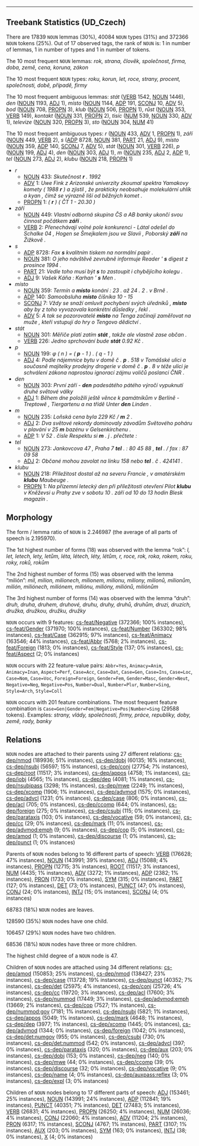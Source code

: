 

--------------------------------------------------------------------------------

## Treebank Statistics (UD_Czech)

There are 17839 `NOUN` lemmas (30%), 40084 `NOUN` types (31%) and 372366 `NOUN` tokens (25%).
Out of 17 observed tags, the rank of `NOUN` is: 1 in number of lemmas, 1 in number of types and 1 in number of tokens.

The 10 most frequent `NOUN` lemmas: _rok, strana, člověk, společnost, firma, doba, země, cena, koruna, zákon_

The 10 most frequent `NOUN` types:  _roku, korun, let, roce, strany, procent, společnosti, době, případě, firmy_

The 10 most frequent ambiguous lemmas: _stát_ ([VERB]() 1542, [NOUN]() 1446), _den_ ([NOUN]() 1193, [ADJ]() 1), _místo_ ([NOUN]() 1144, [ADP]() 191, [SCONJ]() 10, [ADV]() 5), _bod_ ([NOUN]() 708, [PROPN]() 3), _klub_ ([NOUN]() 506, [PROPN]() 1), _růst_ ([NOUN]() 353, [VERB]() 149), _kontakt_ ([NOUN]() 331, [PROPN]() 2), _tisíc_ ([NUM]() 539, [NOUN]() 330, [ADV]() 1), _televize_ ([NOUN]() 320, [PROPN]() 3), _sto_ ([NOUN]() 304, [NUM]() 41)

The 10 most frequent ambiguous types:  _r_ ([NOUN]() 433, [ADV]() 1, [PROPN]() 1), _září_ ([NOUN]() 449, [VERB]() 2), _s_ ([ADP]() 8728, [NOUN]() 381, [PART]() 21, [ADJ]() 9), _místo_ ([NOUN]() 359, [ADP]() 140, [SCONJ]() 7, [ADV]() 5), _stát_ ([NOUN]() 301, [VERB]() 226), _p_ ([NOUN]() 199, [ADJ]() 4), _den_ ([NOUN]() 303, [ADJ]() 1), _m_ ([NOUN]() 235, [ADJ]() 2, [ADP]() 1), _tel_ ([NOUN]() 273, [ADJ]() 2), _klubu_ ([NOUN]() 218, [PROPN]() 1)


* _r_
  * [NOUN]() 433: _Skutečnost <b>r</b> . 1992_
  * [ADV]() 1: _Uwe Fink z Arizonské univerzity zkoumal spektra Yamakovy komety ( 1988 <b>r</b> ) a zjistil , že prakticky neobsahuje molekulární uhlík a kyan , čímž se výrazně liší od běžných komet ._
  * [PROPN]() 1: _( <b>r</b> ) ( ČT 1 - 20.30 )_
* _září_
  * [NOUN]() 449: _Vlastní odborná skupina ČS a AB banky ukončí svou činnost počátkem <b>září</b> ._
  * [VERB]() 2: _Přenechávají volné pole konkurenci - Látal odešel do Schalke 04 , Hogen se Šmejkalem jsou ve Slavii , Poborský <b>září</b> na Žižkově ._
* _s_
  * [ADP]() 8728: _Fax <b>s</b> kvalitním tiskem na normální papír ._
  * [NOUN]() 381: _O jeho návštěvě zevrubně informuje Reader ' <b>s</b> digest z prosince 1994 ._
  * [PART]() 21: _Vedle toho musí být <b>s</b> to zastoupit i chybějícího kolegu ._
  * [ADJ]() 9: _Vašek Káňa : Karhan ' <b>s</b> Men ._
* _místo_
  * [NOUN]() 359: _Termín a <b>místo</b> konání : 23 . až 24 . 2 . v Brně ._
  * [ADP]() 140: _Samoobsluha <b>místo</b> číšníka 10 - 15_
  * [SCONJ]() 7: _Vždy se snaží omluvit pochybení svých úředníků , <b>místo</b> aby by z toho vyvozovala konkrétní důsledky , řekl ._
  * [ADV]() 5: _A tak se pozorovatelé <b>místo</b> na Tenga začínají zaměřovat na muže , kteří vstupují do hry o Tengovo dědictví ._
* _stát_
  * [NOUN]() 301: _Měřiče platí zatím <b>stát</b> , takže ale vlastně zase občan ._
  * [VERB]() 226: _Jedno sprchování bude <b>stát</b> 0.92 Kč ._
* _p_
  * [NOUN]() 199: _φ ( n ) = ( <b>p</b> - 1 ) . ( q - 1 )_
  * [ADJ]() 4: _Podle nájemnice bytu v domě č . <b>p</b> . 518 v Tomášské ulici a současně majitelky prodejny drogerie v domě č . <b>p</b> . 8 v téže ulici je schválení zákona naprostou ignorací zájmu voličů poslanci ČNR ._
* _den_
  * [NOUN]() 303: _První září - <b>den</b> padesátého pátého výročí vypuknutí druhé světové války_
  * [ADJ]() 1: _Během dne položili ještě věnce k památníkům v Berlíně - Treptowě , Tiergartenu a na třídě Unter <b>den</b> Linden ._
* _m_
  * [NOUN]() 235: _Loňská cena byla 229 Kč / <b>m</b> 2 ._
  * [ADJ]() 2: _Dva světové rekordy dominovaly závodům Světového poháru v plavání v 25 <b>m</b> bazénu v Gelsenkirchenu ._
  * [ADP]() 1: _V 52 . čísle Respektu si <b>m</b> . j . přečtete :_
* _tel_
  * [NOUN]() 273: _Jankovcova 47 , Praha 7 <b>tel</b> . : 80 45 88 , <b>tel</b> . / fax : 87 09 58_
  * [ADJ]() 2: _Občané mohou zavolat na linku 158 nebo <b>tel</b> . č . 424141 ._
* _klubu_
  * [NOUN]() 218: _Příležitost dostal až na severu Francie , v amatérském <b>klubu</b> Maubeuge ._
  * [PROPN]() 1: _Na přízemní letecký den při příležitosti otevření Pilot <b>klubu</b> v Kněževsi u Prahy zve v sobotu 10 . září od 10 do 13 hodin Blesk magazín ._

## Morphology

The form / lemma ratio of `NOUN` is 2.246987 (the average of all parts of speech is 2.195970).

The 1st highest number of forms (18) was observed with the lemma “rok”: _l, let, letech, lety, letům, léta, létech, léty, létům, r, roce, rok, roka, rokem, roku, roky, roků, rokům_

The 2nd highest number of forms (15) was observed with the lemma “milión”: _mil, milion, milionech, milionem, milionu, miliony, milionů, milionům, milión, miliónech, miliónem, miliónu, milióny, miliónů, miliónům_

The 3rd highest number of forms (14) was observed with the lemma “druh”: _druh, druha, druhem, druhové, druhu, druhy, druhů, druhům, druzi, druzích, družka, družkou, družku, družky_

`NOUN` occurs with 9 features: [cs-feat/Negative]() (372366; 100% instances), [cs-feat/Gender]() (371970; 100% instances), [cs-feat/Number]() (363302; 98% instances), [cs-feat/Case]() (362915; 97% instances), [cs-feat/Animacy]() (163546; 44% instances), [cs-feat/Abbr]() (5768; 2% instances), [cs-feat/Foreign]() (1813; 0% instances), [cs-feat/Style]() (137; 0% instances), [cs-feat/Aspect]() (2; 0% instances)

`NOUN` occurs with 22 feature-value pairs: `Abbr=Yes`, `Animacy=Anim`, `Animacy=Inan`, `Aspect=Perf`, `Case=Acc`, `Case=Dat`, `Case=Gen`, `Case=Ins`, `Case=Loc`, `Case=Nom`, `Case=Voc`, `Foreign=Foreign`, `Gender=Fem`, `Gender=Masc`, `Gender=Neut`, `Negative=Neg`, `Negative=Pos`, `Number=Dual`, `Number=Plur`, `Number=Sing`, `Style=Arch`, `Style=Coll`

`NOUN` occurs with 201 feature combinations.
The most frequent feature combination is `Case=Gen|Gender=Fem|Negative=Pos|Number=Sing` (29588 tokens).
Examples: _strany, vlády, společnosti, firmy, práce, republiky, doby, země, rady, banky_


## Relations

`NOUN` nodes are attached to their parents using 27 different relations: [cs-dep/nmod]() (189936; 51% instances), [cs-dep/dobj]() (60135; 16% instances), [cs-dep/nsubj]() (56597; 15% instances), [cs-dep/conj]() (27754; 7% instances), [cs-dep/root]() (11517; 3% instances), [cs-dep/appos]() (4758; 1% instances), [cs-dep/iobj]() (4565; 1% instances), [cs-dep/dep]() (4081; 1% instances), [cs-dep/nsubjpass]() (3298; 1% instances), [cs-dep/mwe]() (2249; 1% instances), [cs-dep/xcomp]() (1906; 1% instances), [cs-dep/advmod]() (1575; 0% instances), [cs-dep/advcl]() (1231; 0% instances), [cs-dep/case]() (806; 0% instances), [cs-dep/acl]() (705; 0% instances), [cs-dep/ccomp]() (644; 0% instances), [cs-dep/foreign]() (275; 0% instances), [cs-dep/csubj]() (115; 0% instances), [cs-dep/parataxis]() (103; 0% instances), [cs-dep/vocative]() (59; 0% instances), [cs-dep/cc]() (29; 0% instances), [cs-dep/mark]() (11; 0% instances), [cs-dep/advmod:emph]() (9; 0% instances), [cs-dep/cop]() (5; 0% instances), [cs-dep/amod]() (1; 0% instances), [cs-dep/discourse]() (1; 0% instances), [cs-dep/punct]() (1; 0% instances)

Parents of `NOUN` nodes belong to 16 different parts of speech: [VERB]() (176628; 47% instances), [NOUN]() (143991; 39% instances), [ADJ]() (15088; 4% instances), [PROPN]() (12715; 3% instances), [ROOT]() (11517; 3% instances), [NUM]() (4435; 1% instances), [ADV]() (3272; 1% instances), [ADP]() (2382; 1% instances), [PRON]() (1733; 0% instances), [SYM]() (315; 0% instances), [PART]() (127; 0% instances), [DET]() (73; 0% instances), [PUNCT]() (47; 0% instances), [CONJ]() (24; 0% instances), [INTJ]() (15; 0% instances), [SCONJ]() (4; 0% instances)

68783 (18%) `NOUN` nodes are leaves.

128590 (35%) `NOUN` nodes have one child.

106457 (29%) `NOUN` nodes have two children.

68536 (18%) `NOUN` nodes have three or more children.

The highest child degree of a `NOUN` node is 47.

Children of `NOUN` nodes are attached using 34 different relations: [cs-dep/amod]() (150853; 25% instances), [cs-dep/nmod]() (138427; 23% instances), [cs-dep/case]() (113728; 19% instances), [cs-dep/punct]() (40352; 7% instances), [cs-dep/det]() (25975; 4% instances), [cs-dep/conj]() (25726; 4% instances), [cs-dep/cc]() (19720; 3% instances), [cs-dep/acl]() (17600; 3% instances), [cs-dep/nummod]() (17449; 3% instances), [cs-dep/advmod:emph]() (13669; 2% instances), [cs-dep/cop]() (7527; 1% instances), [cs-dep/nummod:gov]() (7181; 1% instances), [cs-dep/nsubj]() (5821; 1% instances), [cs-dep/appos]() (5049; 1% instances), [cs-dep/mark]() (4648; 1% instances), [cs-dep/dep]() (3977; 1% instances), [cs-dep/xcomp]() (1445; 0% instances), [cs-dep/advmod]() (1344; 0% instances), [cs-dep/foreign]() (1042; 0% instances), [cs-dep/det:numgov]() (955; 0% instances), [cs-dep/csubj]() (730; 0% instances), [cs-dep/det:nummod]() (542; 0% instances), [cs-dep/advcl]() (397; 0% instances), [cs-dep/parataxis]() (320; 0% instances), [cs-dep/aux]() (203; 0% instances), [cs-dep/dobj]() (153; 0% instances), [cs-dep/neg]() (140; 0% instances), [cs-dep/mwe]() (44; 0% instances), [cs-dep/ccomp]() (39; 0% instances), [cs-dep/discourse]() (32; 0% instances), [cs-dep/vocative]() (9; 0% instances), [cs-dep/name]() (4; 0% instances), [cs-dep/auxpass:reflex]() (3; 0% instances), [cs-dep/expl]() (3; 0% instances)

Children of `NOUN` nodes belong to 17 different parts of speech: [ADJ]() (153461; 25% instances), [NOUN]() (143991; 24% instances), [ADP]() (112841; 19% instances), [PUNCT]() (40351; 7% instances), [DET]() (27483; 5% instances), [VERB]() (26831; 4% instances), [PROPN]() (26250; 4% instances), [NUM]() (26036; 4% instances), [CONJ]() (22060; 4% instances), [ADV]() (11204; 2% instances), [PRON]() (6317; 1% instances), [SCONJ]() (4767; 1% instances), [PART]() (3107; 1% instances), [AUX]() (203; 0% instances), [SYM]() (163; 0% instances), [INTJ]() (38; 0% instances), [X]() (4; 0% instances)

